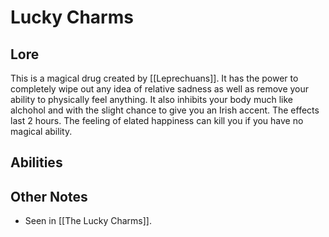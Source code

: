 # Lucky Charms

## Lore
This is a magical drug created by [[Leprechuans]]. It has the power to completely wipe out any idea of relative sadness as well as remove your ability to physically feel anything. It also inhibits your body much like alchohol and with the slight chance to give you an Irish accent. The effects last 2 hours. The feeling of elated happiness can kill you if you have no magical ability.

## Abilities


## Other Notes
- Seen in [[The Lucky Charms]].